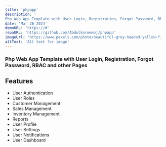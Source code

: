 ```yaml
---
title: 'phpapp'
description: '
Php Web App Template with User Login, Registration, Forgot Password, RBAC and other Pages.'
date: 'Mar 26 2024'
demoURL: 'https://#'
repoURL: 'https://github.com/Abdulkareemoj/phpapp'
imageUrl: 'https://www.pexels.com/photo/beautiful-grey-headed-yellow-finch-on-wooden-perch-29796580/'
altText: 'Alt text for image'
---
```


### Php Web App Template with User Login, Registration, Forgot Password, RBAC and other Pages

## Features

- User Authentication
- User Roles
- Customer Management
- Sales Management
- Inventory Management
- Reports
- User Profile
- User Settings
- User Notifications
- User Dashboard
